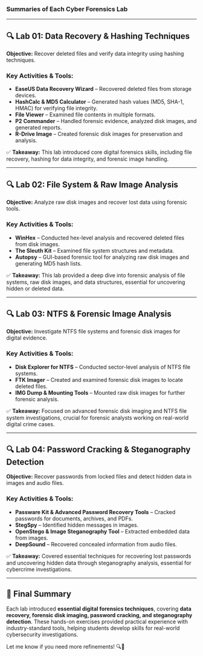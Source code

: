 ### **Summaries of Each Cyber Forensics Lab**  

---

## **🔍 Lab 01: Data Recovery & Hashing Techniques**  
**Objective:** Recover deleted files and verify data integrity using hashing techniques.  

### **Key Activities & Tools:**  
- **EaseUS Data Recovery Wizard** – Recovered deleted files from storage devices.  
- **HashCalc & MD5 Calculator** – Generated hash values (MD5, SHA-1, HMAC) for verifying file integrity.  
- **File Viewer** – Examined file contents in multiple formats.  
- **P2 Commander** – Handled forensic evidence, analyzed disk images, and generated reports.  
- **R-Drive Image** – Created forensic disk images for preservation and analysis.  

✅ **Takeaway:** This lab introduced core digital forensics skills, including file recovery, hashing for data integrity, and forensic image handling.  

---

## **🔍 Lab 02: File System & Raw Image Analysis**  
**Objective:** Analyze raw disk images and recover lost data using forensic tools.  

### **Key Activities & Tools:**  
- **WinHex** – Conducted hex-level analysis and recovered deleted files from disk images.  
- **The Sleuth Kit** – Examined file system structures and metadata.  
- **Autopsy** – GUI-based forensic tool for analyzing raw disk images and generating MD5 hash lists.  

✅ **Takeaway:** This lab provided a deep dive into forensic analysis of file systems, raw disk images, and data structures, essential for uncovering hidden or deleted data.  

---

## **🔍 Lab 03: NTFS & Forensic Image Analysis**  
**Objective:** Investigate NTFS file systems and forensic disk images for digital evidence.  

### **Key Activities & Tools:**  
- **Disk Explorer for NTFS** – Conducted sector-level analysis of NTFS file systems.  
- **FTK Imager** – Created and examined forensic disk images to locate deleted files.  
- **IMG Dump & Mounting Tools** – Mounted raw disk images for further forensic analysis.  

✅ **Takeaway:** Focused on advanced forensic disk imaging and NTFS file system investigations, crucial for forensic analysts working on real-world digital crime cases.  

---

## **🔍 Lab 04: Password Cracking & Steganography Detection**  
**Objective:** Recover passwords from locked files and detect hidden data in images and audio files.  

### **Key Activities & Tools:**  
- **Passware Kit & Advanced Password Recovery Tools** – Cracked passwords for documents, archives, and PDFs.  
- **StegSpy** – Identified hidden messages in images.  
- **OpenStego & Image Steganography Tool** – Extracted embedded data from images.  
- **DeepSound** – Recovered concealed information from audio files.  

✅ **Takeaway:** Covered essential techniques for recovering lost passwords and uncovering hidden data through steganography analysis, essential for cybercrime investigations.  

---

## **🚀 Final Summary**  
Each lab introduced **essential digital forensics techniques**, covering **data recovery, forensic disk imaging, password cracking, and steganography detection**. These hands-on exercises provided practical experience with industry-standard tools, helping students develop skills for real-world cybersecurity investigations.  

Let me know if you need more refinements! 🔍🔐
